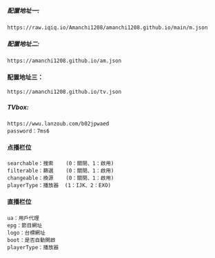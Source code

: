 ##### 配置地址一:
```
https://raw.iqiq.io/Amanchi1208/amanchi1208.github.io/main/m.json
```

##### 配置地址二:
```
https://amanchi1208.github.io/am.json
```
#### 配置地址三：

```
https://amanchi1208.github.io/tv.json
```
##### TVbox:
```
https://wwu.lanzoub.com/b02jpwaed
password：7ms6
```
#### 点播栏位
```
searchable：搜索    (0：關閉、1：啟用)  
filterable：篩選    (0：關閉、1：啟用)  
changeable：換源    (0：關閉、1：啟用)
playerType：播放器  (1：IJK、2：EXO)
```
#### 直播栏位
```
ua：用戶代理
epg：節目網址
logo：台標網址
boot：是否自動開啟
playerType：播放器
```
